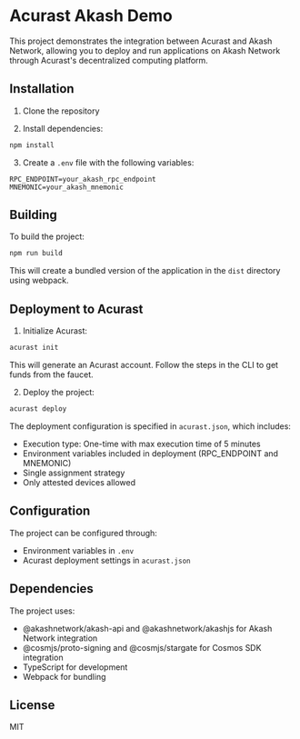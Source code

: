 # Acurast Akash Demo

This project demonstrates the integration between Acurast and Akash Network, allowing you to deploy and run applications on Akash Network through Acurast's decentralized computing platform.

## Installation

1. Clone the repository

2. Install dependencies:

```bash
npm install
```

3. Create a `.env` file with the following variables:

```env
RPC_ENDPOINT=your_akash_rpc_endpoint
MNEMONIC=your_akash_mnemonic
```

## Building

To build the project:

```bash
npm run build
```

This will create a bundled version of the application in the `dist` directory using webpack.

## Deployment to Acurast

1. Initialize Acurast:

```bash
acurast init
```

This will generate an Acurast account. Follow the steps in the CLI to get funds from the faucet.

2. Deploy the project:

```bash
acurast deploy
```

The deployment configuration is specified in `acurast.json`, which includes:

- Execution type: One-time with max execution time of 5 minutes
- Environment variables included in deployment (RPC_ENDPOINT and MNEMONIC)
- Single assignment strategy
- Only attested devices allowed

## Configuration

The project can be configured through:

- Environment variables in `.env`
- Acurast deployment settings in `acurast.json`

## Dependencies

The project uses:

- @akashnetwork/akash-api and @akashnetwork/akashjs for Akash Network integration
- @cosmjs/proto-signing and @cosmjs/stargate for Cosmos SDK integration
- TypeScript for development
- Webpack for bundling

## License

MIT
